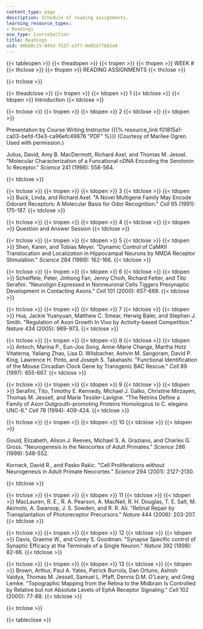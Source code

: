 ```yaml
---
content_type: page
description: Schedule of reading assignments.
learning_resource_types:
- Readings
ocw_type: CourseSection
title: Readings
uid: 90bb8c15-045d-7537-a3f7-9e02e77b01e9
---
```


{{< tableopen >}}
{{< theadopen >}}
{{< tropen >}}
{{< thopen >}}
WEEK #
{{< thclose >}}
{{< thopen >}}
READING ASSIGNMENTS
{{< thclose >}}

{{< trclose >}}

{{< theadclose >}}
{{< tropen >}}
{{< tdopen >}}
1
{{< tdclose >}}
{{< tdopen >}}
Introduction
{{< tdclose >}}

{{< trclose >}}
{{< tropen >}}
{{< tdopen >}}
2
{{< tdclose >}}
{{< tdopen >}}


Presentation by Course Writing Instructor ({{% resource_link f01815a1-ca03-befd-f3e3-ca96efc49876 "PDF" %}}) (Courtesy of Marilee Ogren. Used with permission.)

Julius, David, Amy B. MacDermott, Richard Axel, and Thomas M. Jessel. "Molecular Characterization of a Funcational cDNA Encoding the Serotonin 1c Receptor." _Science_ 241 (1998): 558-564.


{{< tdclose >}}

{{< trclose >}}
{{< tropen >}}
{{< tdopen >}}
3
{{< tdclose >}}
{{< tdopen >}}
Buck, Linda, and Richard Axel. "A Novel Multigene Family May Encode Odorant Receptors: A Molecular Basis for Odor Recognition." _Cell_ 65 (1991): 175-187.
{{< tdclose >}}

{{< trclose >}}
{{< tropen >}}
{{< tdopen >}}
4
{{< tdclose >}}
{{< tdopen >}}
Question and Answer Session
{{< tdclose >}}

{{< trclose >}}
{{< tropen >}}
{{< tdopen >}}
5
{{< tdclose >}}
{{< tdopen >}}
Shen, Karen, and Tobias Meyer. "Dynamic Control of CaMKII Translocation and Localization in Hippocampal Neurons by NMDA Receptor Stimulation." _Science_ 284 (1999): 162-166.
{{< tdclose >}}

{{< trclose >}}
{{< tropen >}}
{{< tdopen >}}
6
{{< tdclose >}}
{{< tdopen >}}
Scheiffele, Peter, Jinhong Fan, Jenny Choih, Richard Fetter, and Tito Serafini. "Neuroligin Expressed in Nonneuronal Cells Tiggers Presynaptic Development in Contacting Axons." _Cell_ 101 (2000): 657-669.
{{< tdclose >}}

{{< trclose >}}
{{< tropen >}}
{{< tdopen >}}
7
{{< tdclose >}}
{{< tdopen >}}
Hua, Jackie Yuanyuan, Matthew C. Smear, Herwig Baler, and Stephen J. Smith. "Regulation of Axon Growth In Vivo by Activity-based Competition." _Nature_ 434 (2005): 969-973.
{{< tdclose >}}

{{< trclose >}}
{{< tropen >}}
{{< tdopen >}}
8
{{< tdclose >}}
{{< tdopen >}}
Antoch, Marina P., Eun-Joo Song, Anne-Marie Change, Martha Hotz Vitaterna, Yaliang Zhao, Lisa D. Wilsbacher, Ashvin M. Sangoram, David P. King, Lawrence H. Pinto, and Joseph S. Takahashi. "Functional Identification of the Mouse Circadian Clock Gene by Transgenic BAC Rescue." _Cell_ 89 (1997): 655-667.
{{< tdclose >}}

{{< trclose >}}
{{< tropen >}}
{{< tdopen >}}
9
{{< tdclose >}}
{{< tdopen >}}
Serafini, Tito, Timothy E. Kennedy, Michael J. Galko, Christine Mirzayen, Thomas M. Jessell, and Marie Tessler-Lavigne. "The Netrins Define a Family of Axon Outgrouth-promoting Proteins Homologous to C. elegans UNC-6." _Cell_ 78 (1994): 409-424.
{{< tdclose >}}

{{< trclose >}}
{{< tropen >}}
{{< tdopen >}}
10
{{< tdclose >}}
{{< tdopen >}}


Gould, Elizabeth, Alison J. Reeves, Michael S. A. Graziano, and Charles G. Gross. "Neurogenesis in the Neocortex of Adult Primates." _Science_ 286 (1999): 548-552.

Kornack, David R., and Pasko Rakic. "Cell Proliferations without Neurogenesis in Adult Primate Neocortex." _Science_ 294 (2001): 2127-2130.


{{< tdclose >}}

{{< trclose >}}
{{< tropen >}}
{{< tdopen >}}
11
{{< tdclose >}}
{{< tdopen >}}
MacLauren, R. E., R. A. Pearson, A. MacNeil, R. H. Douglas, T. E. Salt, M. Akimoto, A. Swaroop, J. S. Sowden, and R. R. Ali. "Retinal Repair by Transplantation of Photoreceptor Precursors." _Nature_ 444 (2006): 203-207.
{{< tdclose >}}

{{< trclose >}}
{{< tropen >}}
{{< tdopen >}}
12
{{< tdclose >}}
{{< tdopen >}}
Davis, Graeme W., and Corey S. Goodman. "Synapse Specific control of Synaptic Efficacy at the Terminals of a Single Neuron." _Nature_ 392 (1998): 82-86.
{{< tdclose >}}

{{< trclose >}}
{{< tropen >}}
{{< tdopen >}}
13
{{< tdclose >}}
{{< tdopen >}}
Brown, Arthur, Paul A. Yates, Patrick Burrola, Dan Ortuno, Ashish Vaidya, Thomas M. Jessell, Samuel L. Pfaff, Dennis D.M. O'Leary, and Greg Lemke. "Topographic Mapping from the Retina to the Midbrain Is Controlled by Relative but not Absolute Levels of EphA Receptor Signaling." _Cell_ 102 (2000): 77-88.
{{< tdclose >}}

{{< trclose >}}

{{< tableclose >}}